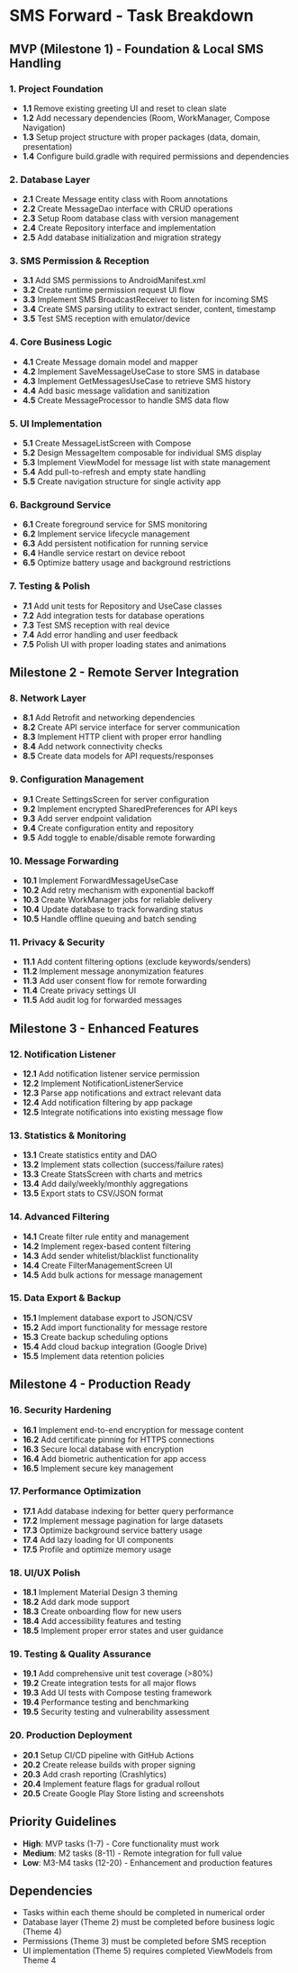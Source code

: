 # SMS Forward - Task Breakdown

## MVP (Milestone 1) - Foundation & Local SMS Handling

### 1. Project Foundation
- **1.1** Remove existing greeting UI and reset to clean slate
- **1.2** Add necessary dependencies (Room, WorkManager, Compose Navigation)
- **1.3** Setup project structure with proper packages (data, domain, presentation)
- **1.4** Configure build.gradle with required permissions and dependencies

### 2. Database Layer
- **2.1** Create Message entity class with Room annotations
- **2.2** Create MessageDao interface with CRUD operations
- **2.3** Setup Room database class with version management
- **2.4** Create Repository interface and implementation
- **2.5** Add database initialization and migration strategy

### 3. SMS Permission & Reception
- **3.1** Add SMS permissions to AndroidManifest.xml
- **3.2** Create runtime permission request UI flow
- **3.3** Implement SMS BroadcastReceiver to listen for incoming SMS
- **3.4** Create SMS parsing utility to extract sender, content, timestamp
- **3.5** Test SMS reception with emulator/device

### 4. Core Business Logic
- **4.1** Create Message domain model and mapper
- **4.2** Implement SaveMessageUseCase to store SMS in database
- **4.3** Implement GetMessagesUseCase to retrieve SMS history
- **4.4** Add basic message validation and sanitization
- **4.5** Create MessageProcessor to handle SMS data flow

### 5. UI Implementation
- **5.1** Create MessageListScreen with Compose
- **5.2** Design MessageItem composable for individual SMS display
- **5.3** Implement ViewModel for message list with state management
- **5.4** Add pull-to-refresh and empty state handling
- **5.5** Create navigation structure for single activity app

### 6. Background Service
- **6.1** Create foreground service for SMS monitoring
- **6.2** Implement service lifecycle management
- **6.3** Add persistent notification for running service
- **6.4** Handle service restart on device reboot
- **6.5** Optimize battery usage and background restrictions

### 7. Testing & Polish
- **7.1** Add unit tests for Repository and UseCase classes
- **7.2** Add integration tests for database operations
- **7.3** Test SMS reception with real device
- **7.4** Add error handling and user feedback
- **7.5** Polish UI with proper loading states and animations

## Milestone 2 - Remote Server Integration

### 8. Network Layer
- **8.1** Add Retrofit and networking dependencies
- **8.2** Create API service interface for server communication
- **8.3** Implement HTTP client with proper error handling
- **8.4** Add network connectivity checks
- **8.5** Create data models for API requests/responses

### 9. Configuration Management
- **9.1** Create SettingsScreen for server configuration
- **9.2** Implement encrypted SharedPreferences for API keys
- **9.3** Add server endpoint validation
- **9.4** Create configuration entity and repository
- **9.5** Add toggle to enable/disable remote forwarding

### 10. Message Forwarding
- **10.1** Implement ForwardMessageUseCase
- **10.2** Add retry mechanism with exponential backoff
- **10.3** Create WorkManager jobs for reliable delivery
- **10.4** Update database to track forwarding status
- **10.5** Handle offline queuing and batch sending

### 11. Privacy & Security
- **11.1** Add content filtering options (exclude keywords/senders)
- **11.2** Implement message anonymization features
- **11.3** Add user consent flow for remote forwarding
- **11.4** Create privacy settings UI
- **11.5** Add audit log for forwarded messages

## Milestone 3 - Enhanced Features

### 12. Notification Listener
- **12.1** Add notification listener service permission
- **12.2** Implement NotificationListenerService
- **12.3** Parse app notifications and extract relevant data
- **12.4** Add notification filtering by app package
- **12.5** Integrate notifications into existing message flow

### 13. Statistics & Monitoring
- **13.1** Create statistics entity and DAO
- **13.2** Implement stats collection (success/failure rates)
- **13.3** Create StatsScreen with charts and metrics
- **13.4** Add daily/weekly/monthly aggregations
- **13.5** Export stats to CSV/JSON format

### 14. Advanced Filtering
- **14.1** Create filter rule entity and management
- **14.2** Implement regex-based content filtering
- **14.3** Add sender whitelist/blacklist functionality
- **14.4** Create FilterManagementScreen UI
- **14.5** Add bulk actions for message management

### 15. Data Export & Backup
- **15.1** Implement database export to JSON/CSV
- **15.2** Add import functionality for message restore
- **15.3** Create backup scheduling options
- **15.4** Add cloud backup integration (Google Drive)
- **15.5** Implement data retention policies

## Milestone 4 - Production Ready

### 16. Security Hardening
- **16.1** Implement end-to-end encryption for message content
- **16.2** Add certificate pinning for HTTPS connections
- **16.3** Secure local database with encryption
- **16.4** Add biometric authentication for app access
- **16.5** Implement secure key management

### 17. Performance Optimization
- **17.1** Add database indexing for better query performance
- **17.2** Implement message pagination for large datasets
- **17.3** Optimize background service battery usage
- **17.4** Add lazy loading for UI components
- **17.5** Profile and optimize memory usage

### 18. UI/UX Polish
- **18.1** Implement Material Design 3 theming
- **18.2** Add dark mode support
- **18.3** Create onboarding flow for new users
- **18.4** Add accessibility features and testing
- **18.5** Implement proper error states and user guidance

### 19. Testing & Quality Assurance
- **19.1** Add comprehensive unit test coverage (>80%)
- **19.2** Create integration tests for all major flows
- **19.3** Add UI tests with Compose testing framework
- **19.4** Performance testing and benchmarking
- **19.5** Security testing and vulnerability assessment

### 20. Production Deployment
- **20.1** Setup CI/CD pipeline with GitHub Actions
- **20.2** Create release builds with proper signing
- **20.3** Add crash reporting (Crashlytics)
- **20.4** Implement feature flags for gradual rollout
- **20.5** Create Google Play Store listing and screenshots

## Priority Guidelines
- **High**: MVP tasks (1-7) - Core functionality must work
- **Medium**: M2 tasks (8-11) - Remote integration for full value
- **Low**: M3-M4 tasks (12-20) - Enhancement and production features

## Dependencies
- Tasks within each theme should be completed in numerical order
- Database layer (Theme 2) must be completed before business logic (Theme 4)
- Permissions (Theme 3) must be completed before SMS reception
- UI implementation (Theme 5) requires completed ViewModels from Theme 4